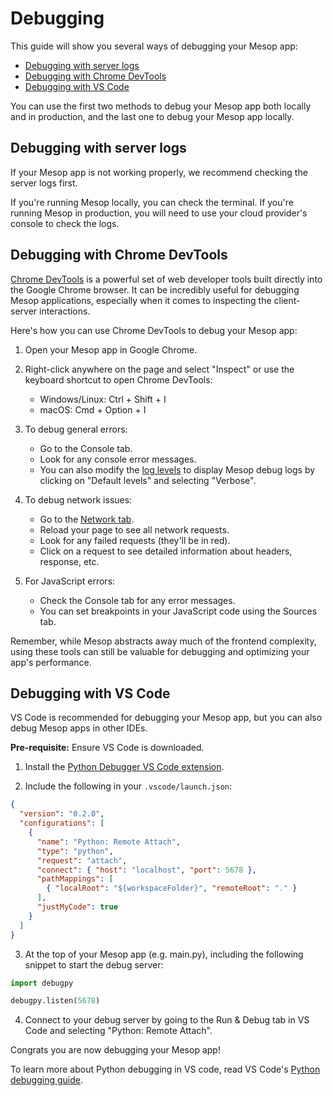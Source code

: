 # Debugging

This guide will show you several ways of debugging your Mesop app:

- [Debugging with server logs](#debugging-with-server-logs)
- [Debugging with Chrome DevTools](#debugging-with-chrome-devtools)
- [Debugging with VS Code](#debugging-with-vs-code)

You can use the first two methods to debug your Mesop app both locally and in production, and the last one to debug your Mesop app locally.

## Debugging with server logs

If your Mesop app is not working properly, we recommend checking the server logs first.

If you're running Mesop locally, you can check the terminal. If you're running Mesop in production, you will need to use your cloud provider's console to check the logs.

## Debugging with Chrome DevTools

[Chrome DevTools](https://developer.chrome.com/docs/devtools) is a powerful set of web developer tools built directly into the Google Chrome browser. It can be incredibly useful for debugging Mesop applications, especially when it comes to inspecting the client-server interactions.

Here's how you can use Chrome DevTools to debug your Mesop app:

1. Open your Mesop app in Google Chrome.

1. Right-click anywhere on the page and select "Inspect" or use the keyboard shortcut to open Chrome DevTools:
    - Windows/Linux: Ctrl + Shift + I
    - macOS: Cmd + Option + I

1. To debug general errors:
    - Go to the Console tab.
    - Look for any console error messages.
    - You can also modify the [log levels](https://developer.chrome.com/docs/devtools/console/reference#level) to display Mesop debug logs by clicking on "Default levels" and selecting "Verbose".

1. To debug network issues:
    - Go to the [Network tab](https://developer.chrome.com/docs/devtools/network/overview).
    - Reload your page to see all network requests.
    - Look for any failed requests (they'll be in red).
    - Click on a request to see detailed information about headers, response, etc.

1. For JavaScript errors:
   - Check the Console tab for any error messages.
   - You can set breakpoints in your JavaScript code using the Sources tab.

Remember, while Mesop abstracts away much of the frontend complexity, using these tools can still be valuable for debugging and optimizing your app's performance.

## Debugging with VS Code

VS Code is recommended for debugging your Mesop app, but you can also debug Mesop apps in other IDEs.

**Pre-requisite:** Ensure VS Code is downloaded.

1. Install the [Python Debugger VS Code extension](https://marketplace.visualstudio.com/items?itemName=ms-python.debugpy).

2. Include the following in your `.vscode/launch.json`:

```json
{
  "version": "0.2.0",
  "configurations": [
    {
      "name": "Python: Remote Attach",
      "type": "python",
      "request": "attach",
      "connect": { "host": "localhost", "port": 5678 },
      "pathMappings": [
        { "localRoot": "${workspaceFolder}", "remoteRoot": "." }
      ],
      "justMyCode": true
    }
  ]
}
```

3. At the top of your Mesop app (e.g. main.py), including the following snippet to start the debug server:

```py
import debugpy

debugpy.listen(5678)
```

4. Connect to your debug server by going to the Run & Debug tab in VS Code and selecting "Python: Remote Attach".

Congrats you are now debugging your Mesop app!

To learn more about Python debugging in VS code, read VS Code's [Python debugging guide](https://code.visualstudio.com/docs/python/debugging).
